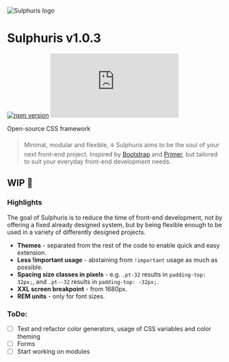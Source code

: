 ![Sulphuris logo](https://avatars.githubusercontent.com/u/83950228)

# Sulphuris v1.0.3
[![npm version](https://img.shields.io/npm/v/sulphuris)](https://www.npmjs.com/package/sulphuris)
[![CSS gzip size](https://img.badgesize.io/sulphuris/sulphuris/main/dist/css/sulphuris.min.css?compression=gzip&label=CSS%20gzip%20size)](https://github.com/sulphuris/sulphuris/blob/main/dist/css/sulphuris.min.css)

Open-source CSS framework

> Minimal, modular and flexible, 🜍 Sulphuris aims to be the soul of your next front-end project. Inspired by [Bootstrap](https://github.com/twbs/bootstrap) and [Primer](https://github.com/primer/css), but tailored to suit your everyday front-end development needs.

## WIP 🚧

### Highlights

The goal of Sulphuris is to reduce the time of front-end development, not by offering a fixed already designed system, but by being flexible enough to be used in a variety of differently designed projects.

* **Themes** - separated from the rest of the code to enable quick and easy extension.
* **Less !important usage** - abstaining from `!important` usage as much as possible.
* **Spacing size classes in pixels** - e.g. `.pt-32` results in `padding-top: 32px;`, and `.pt--32` results in `padding-top: -32px;`.
* **XXL screen breakpoint** -  from 1680px.
* **REM units** - only for font sizes.

### ToDo:
* [ ] Test and refactor color generators, usage of CSS variables and color theming
* [ ] Forms
* [ ] Start working on modules

